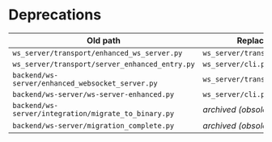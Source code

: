 # Deprecations

| Old path | Replacement |
| --- | --- |
| `ws_server/transport/enhanced_ws_server.py` | `ws_server/transport/server.py` |
| `ws_server/transport/server_enhanced_entry.py` | `ws_server/cli.py` |
| `backend/ws-server/enhanced_websocket_server.py` | `ws_server/transport/server.py` |
| `backend/ws-server/ws-server-enhanced.py` | `ws_server/cli.py` |
| `backend/ws-server/integration/migrate_to_binary.py` | _archived (obsolete)_ |
| `backend/ws-server/migration_complete.py` | _archived (obsolete)_ |
